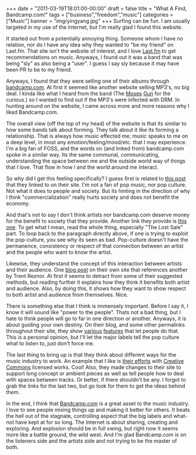 +++
date = "2011-03-19T18:01:00-00:00"
draft = false
title = "What A Find, Bandcamp.com!"
tags = ["business","freedom","music"]
categories = ["Music"]
banner = "img/yingyang.jpg"
+++
Surfing can be fun.  I am usually targeted in my use of the Internet, but I'm really glad I found this website.

It started out from a potentially annoying thing.  Someone whom I have no relation, nor do I have any idea why they wanted to "be my friend" on Last.fm.  That site isn't the website of interest, and I love <a href = "http://last.fm/" target="blank">Last.fm</a> to get recommendations on music.  Anyways, I found out it was a band that was being "sly" as also being a "user".  I guess I say sly because it may have been PR to be to my friend.

Anyways, I found that they were selling one of their albums through <a href = "http://bandcamp.com/" target="blank">bandcamp.com</a>.  At first it seemed like another website selling MP3's, no big deal.  I kinda like what I heard from the band (The <a href = "https://themosesgun.bandcamp.com" target="blank">Moses</a> <a href = "http://www.myspace.com/themosesgun" target="blank">Gun</a> for the curious.) so I wanted to find out if the MP3's were infected with DRM.  In hunting around on the website, I came across more and more reasons why I liked Bandcamp.com.

The overall view (off the top of my head) of the website is that its similar to how some bands talk about forming.  They talk about it like its forming a relationship.  That is always how music effected me; music speaks to me on a deep level, in most any emotion/feeling/mood/etc. that I may experience.  I'm a big fan of FOSS, and the words on (and linked from) bandcamp.com spoke in a similar way.  Its the same communal, communicating, understanding the space between me and the outside world way of things that I love.  That flow in how I and the world around me interact.

So why did I get this feeling specifically?  I guess first is related to <a href = "http://newmusicstrategies.com/2007/03/19/thing-2-hear-like-buy/" target="blank">this post</a> that they linked to on their site.   I'm not a fan of pop music, nor pop culture.  Not what it does to people and society.  But its hinting in the direction of why I think "commercialization" really hurts society and does not benefit the economy.

And that's not to say I don't think artists nor bandcamp.com deserve money for the benefit to society that they provide.  Another link they provide is <a href = "http://newmusicstrategies.com/2008/04/03/should-i-be-worried-about-piracy/" target="blank">this one</a>.  To get what I mean, read the whole thing, especially "The Lost Sale" part.  To loop back to the paragraph directly above, if one is trying to exploit the pop-culture, you see why its seen as bad.  Pop-culture doesn't have the permanence, consistency or respect of that connection between an artist and the people who want to know the artist.  

Likewise, they understand the concept of this interaction between artists and their audience.  One <a href = "http://blog.bandcamp.com/2009/07/13/trent-reznor-and-another-way-of-thinking-about-pay-what-you-want/" target="blank">blog post</a> on their own site that references another by Trent Reznor.  At first it seems to detract from some of their suggested methods, but reading further it explains how they think it benefits both artist and audience.  Also, by doing this, it shows how they want to show respect to both artist and audience from themselves.  Nice.

There is something else that I think is immensely important.  Before I say it, I know it will sound like "power to the people".  Thats not a bad thing, but I hate to think people will go to far in one direction or another.  Anyways, it is about guiding your own destiny.  On their blog, and some other permalinks throughout their site, they show <a href = "http://blog.bandcamp.com/2009/03/16/the-motherflippin-stats-party-part-deux/" target="blank">various</a> <a href = "http://blog.bandcamp.com/2009/06/17/reporting-to-soundscan-this-feature-dedicated-to-the-memory-of-snuggles/" target="blank">features</a> that let people do that.  This is a personal opinion, but I'll let the major labels tell the pop culture what to listen to, just don't force me.

The last thing to bring up is that they think about different ways for the music industry to work.  An example that I like is <a href = "http://blog.bandcamp.com/2009/01/19/on-the-expansion-of-creativity-in-the-commons/" target="blank">their efforts</a> with <a href = "http://creativecommons.org/" target="blank">Creative Commons</a> licensed works.  Cool!  Also, they made changes to their site to support long concept or ambient pieces as well as tell people how to deal with spaces between tracks.  Or better, if there shouldn't be any.  I forgot to grab the links for the last two, but go look for them to get the ideas behind them.

In the end, I think that <a href = "http://bandcamp.com/" target="blank">Bandcamp.com</a> is a great asset to the music industry.  I love to see people mixing things up and making it better for others.  It beats the hell out of the stagnate, controlling aspect that the big labels and what-not have kept at for so long.  The Internet is about sharing, creating and exploring.  And explosion should be in full swing, but right now it seems more like a battle ground, the wild west.  And I'm glad Bandcamp.com is on the listeners side and the artists side and not trying to be the master of both.

